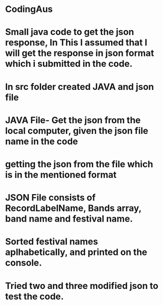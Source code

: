 # CodingAus

# Small java code to get the json response, In This I assumed that I will get the response in json format which i submitted in the code.
# In src folder created JAVA and json file 

# JAVA File- Get the json from the local computer, given the json file name in the code
# getting the json from the file which is in the mentioned format

# JSON File consists of RecordLabelName, Bands array, band name and festival name.

# Sorted festival names aplhabetically, and printed on the console.

# Tried two and three modified json to test the code.
